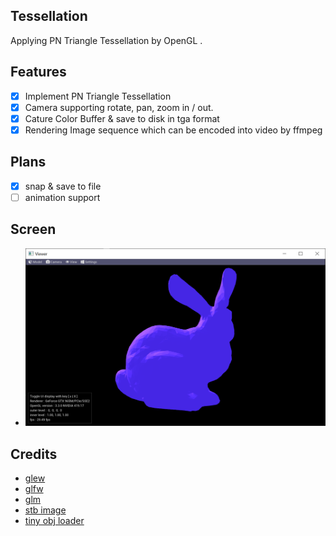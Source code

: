## Tessellation

Applying PN Triangle Tessellation by OpenGL .

## Features 
- [x] Implement PN Triangle Tessellation
- [x] Camera supporting rotate, pan, zoom in / out.
- [x] Cature Color Buffer & save to disk in tga format
- [x] Rendering Image sequence which can be encoded into video by ffmpeg

## Plans
- [x] snap & save to file
- [ ] animation support 

## Screen 
- ![screen](./images/screen.png)

## Credits
- [glew]()
- [glfw]()
- [glm]()
- [stb image](https://github.com/nothings/stb)
- [tiny obj loader]()
